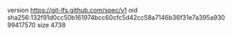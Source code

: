version https://git-lfs.github.com/spec/v1
oid sha256:132f91d0cc50b161974bcc60cfc5d42cc58a7146b36f31e7a395a93099417570
size 4738
